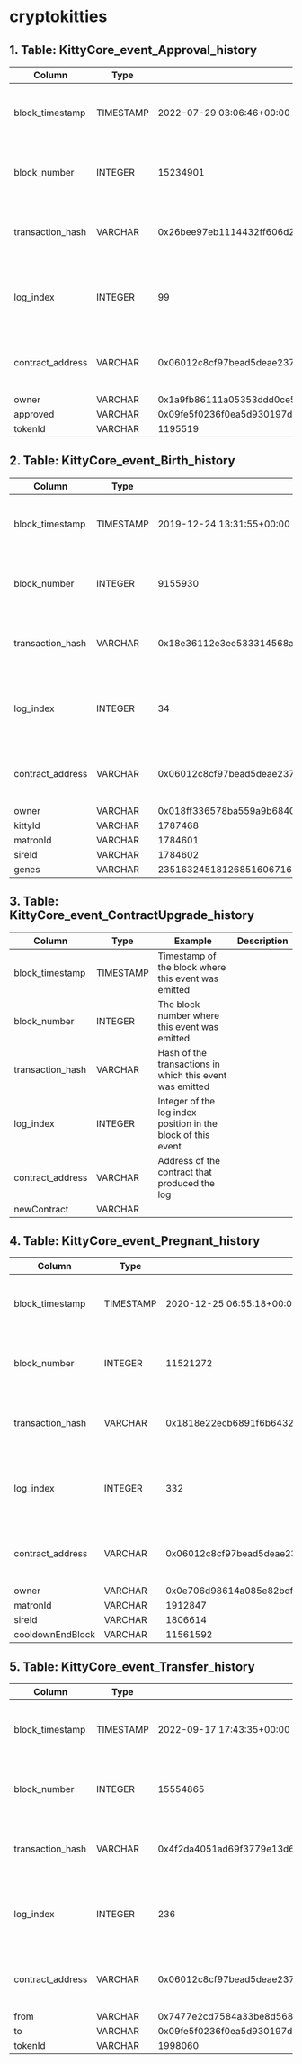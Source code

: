 # cryptokitties

## 1. Table: KittyCore\_event\_Approval\_history

| Column            | Type      | Example                                                            | Description                                                  |
| ----------------- | --------- | ------------------------------------------------------------------ | ------------------------------------------------------------ |
| block\_timestamp  | TIMESTAMP | 2022-07-29 03:06:46+00:00                                          | Timestamp of the block where this event was emitted          |
| block\_number     | INTEGER   | 15234901                                                           | The block number where this event was emitted                |
| transaction\_hash | VARCHAR   | 0x26bee97eb1114432ff606d27d4c9f9a08dcf443efabfdd435c5e0cafbb2059a8 | Hash of the transactions in which this event was emitted     |
| log\_index        | INTEGER   | 99                                                                 | Integer of the log index position in the block of this event |
| contract\_address | VARCHAR   | 0x06012c8cf97bead5deae237070f9587f8e7a266d                         | Address of the contract that produced the log                |
| owner             | VARCHAR   | 0x1a9fb86111a05353ddd0ce58f8d9368cef8a2b40                         |                                                              |
| approved          | VARCHAR   | 0x09fe5f0236f0ea5d930197dce254d77b04128075                         |                                                              |
| tokenId           | VARCHAR   | 1195519                                                            |                                                              |

## 2. Table: KittyCore\_event\_Birth\_history

| Column            | Type      | Example                                                                  | Description                                                  |
| ----------------- | --------- | ------------------------------------------------------------------------ | ------------------------------------------------------------ |
| block\_timestamp  | TIMESTAMP | 2019-12-24 13:31:55+00:00                                                | Timestamp of the block where this event was emitted          |
| block\_number     | INTEGER   | 9155930                                                                  | The block number where this event was emitted                |
| transaction\_hash | VARCHAR   | 0x18e36112e3ee533314568ad6f56f156950c70dbadb578c2ed49eb18d9865603c       | Hash of the transactions in which this event was emitted     |
| log\_index        | INTEGER   | 34                                                                       | Integer of the log index position in the block of this event |
| contract\_address | VARCHAR   | 0x06012c8cf97bead5deae237070f9587f8e7a266d                               | Address of the contract that produced the log                |
| owner             | VARCHAR   | 0x018ff336578ba559a9b6840647daad1ccded24db                               |                                                              |
| kittyId           | VARCHAR   | 1787468                                                                  |                                                              |
| matronId          | VARCHAR   | 1784601                                                                  |                                                              |
| sireId            | VARCHAR   | 1784602                                                                  |                                                              |
| genes             | VARCHAR   | 235163245181268516067168117735514527804840524432897423969931576287273538 |                                                              |

## 3. Table: KittyCore\_event\_ContractUpgrade\_history

| Column            | Type      | Example                                                      | Description |
| ----------------- | --------- | ------------------------------------------------------------ | ----------- |
| block\_timestamp  | TIMESTAMP | Timestamp of the block where this event was emitted          |             |
| block\_number     | INTEGER   | The block number where this event was emitted                |             |
| transaction\_hash | VARCHAR   | Hash of the transactions in which this event was emitted     |             |
| log\_index        | INTEGER   | Integer of the log index position in the block of this event |             |
| contract\_address | VARCHAR   | Address of the contract that produced the log                |             |
| newContract       | VARCHAR   |                                                              |             |

## 4. Table: KittyCore\_event\_Pregnant\_history

| Column            | Type      | Example                                                            | Description                                                  |
| ----------------- | --------- | ------------------------------------------------------------------ | ------------------------------------------------------------ |
| block\_timestamp  | TIMESTAMP | 2020-12-25 06:55:18+00:00                                          | Timestamp of the block where this event was emitted          |
| block\_number     | INTEGER   | 11521272                                                           | The block number where this event was emitted                |
| transaction\_hash | VARCHAR   | 0x1818e22ecb6891f6b643222a1d8cecaee7ecf52f3563a04269c7b7ca52f6c4ca | Hash of the transactions in which this event was emitted     |
| log\_index        | INTEGER   | 332                                                                | Integer of the log index position in the block of this event |
| contract\_address | VARCHAR   | 0x06012c8cf97bead5deae237070f9587f8e7a266d                         | Address of the contract that produced the log                |
| owner             | VARCHAR   | 0x0e706d98614a085e82bdf2cbb919f452581a9799                         |                                                              |
| matronId          | VARCHAR   | 1912847                                                            |                                                              |
| sireId            | VARCHAR   | 1806614                                                            |                                                              |
| cooldownEndBlock  | VARCHAR   | 11561592                                                           |                                                              |

## 5. Table: KittyCore\_event\_Transfer\_history

| Column            | Type      | Example                                                            | Description                                                  |
| ----------------- | --------- | ------------------------------------------------------------------ | ------------------------------------------------------------ |
| block\_timestamp  | TIMESTAMP | 2022-09-17 17:43:35+00:00                                          | Timestamp of the block where this event was emitted          |
| block\_number     | INTEGER   | 15554865                                                           | The block number where this event was emitted                |
| transaction\_hash | VARCHAR   | 0x4f2da4051ad69f3779e13d6cbd0768a769f340260128d5f01c41f13e64ce5c8e | Hash of the transactions in which this event was emitted     |
| log\_index        | INTEGER   | 236                                                                | Integer of the log index position in the block of this event |
| contract\_address | VARCHAR   | 0x06012c8cf97bead5deae237070f9587f8e7a266d                         | Address of the contract that produced the log                |
| from              | VARCHAR   | 0x7477e2cd7584a33be8d568a7862bd218e6db9ffb                         |                                                              |
| to                | VARCHAR   | 0x09fe5f0236f0ea5d930197dce254d77b04128075                         |                                                              |
| tokenId           | VARCHAR   | 1998060                                                            |                                                              |
